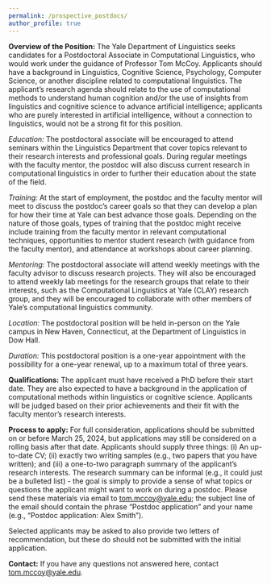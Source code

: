 ```yaml
---
permalink: /prospective_postdocs/
author_profile: true
---
```


**Overview of the Position:** The Yale Department of Linguistics seeks candidates for a Postdoctoral Associate in Computational Linguistics, who would work under the guidance of Professor Tom McCoy. Applicants should have a background in Linguistics, Cognitive Science, Psychology, Computer Science, or another discipline related to computational linguistics. The applicant’s research agenda should relate to the use of computational methods to understand human cognition and/or the use of insights from linguistics and cognitive science to advance artificial intelligence; applicants who are purely interested in artificial intelligence, without a connection to linguistics, would not be a strong fit for this position.

*Education:* The postdoctoral associate will be encouraged to attend seminars within the Linguistics Department that cover topics relevant to their research interests and professional goals. During regular meetings with the faculty mentor, the postdoc will also discuss current research in computational linguistics in order to further their education about the state of the field.

*Training:* At the start of employment, the postdoc and the faculty mentor will meet to discuss the postdoc’s career goals so that they can develop a plan for how their time at Yale can best advance those goals. Depending on the nature of those goals, types of training that the postdoc might receive include training from the faculty mentor in relevant computational techniques, opportunities to mentor student research (with guidance from the faculty mentor), and attendance at workshops about career planning.

*Mentoring:* The postdoctoral associate will attend weekly meetings with the faculty advisor to discuss research projects. They will also be encouraged to attend weekly lab meetings for the research groups that relate to their interests, such as the Computational Linguistics at Yale (CLAY) research group, and they will be encouraged to collaborate with other members of Yale’s computational linguistics community.

*Location:* The postdoctoral position will be held in-person on the Yale campus in New Haven, Connecticut, at the Department of Linguistics in Dow Hall.

*Duration:* This postdoctoral position is a one-year appointment with the possibility for a one-year renewal, up to a maximum total of three years.

**Qualifications:** The applicant must have received a PhD before their start date. They are also expected to have a background in the application of computational methods within linguistics or cognitive science. Applicants will be judged based on their prior achievements and their fit with the faculty mentor’s research interests.

**Process to apply:** For full consideration, applications should be submitted on or before March 25, 2024, but applications may still be considered on a rolling basis after that date. Applicants should supply three things: (i) An up-to-date CV; (ii) exactly two writing samples (e.g., two papers that you have written); and (iii) a one-to-two paragraph summary of the applicant’s research interests. The research summary can be informal (e.g., it could just be a bulleted list) - the goal is simply to provide a sense of what topics or questions the applicant might want to work on during a postdoc. Please send these materials via email to [tom.mccoy@yale.edu](mailto:tom.mccoy@yale.edu); the subject line of the email should contain the phrase “Postdoc application” and your name (e.g., “Postdoc application: Alex Smith”).

Selected applicants may be asked to also provide two letters of recommendation, but these do should not be submitted with the initial application.


**Contact:** If you have any questions not answered here, contact [tom.mccoy@yale.edu](mailto:tom.mccoy@yale.edu).

